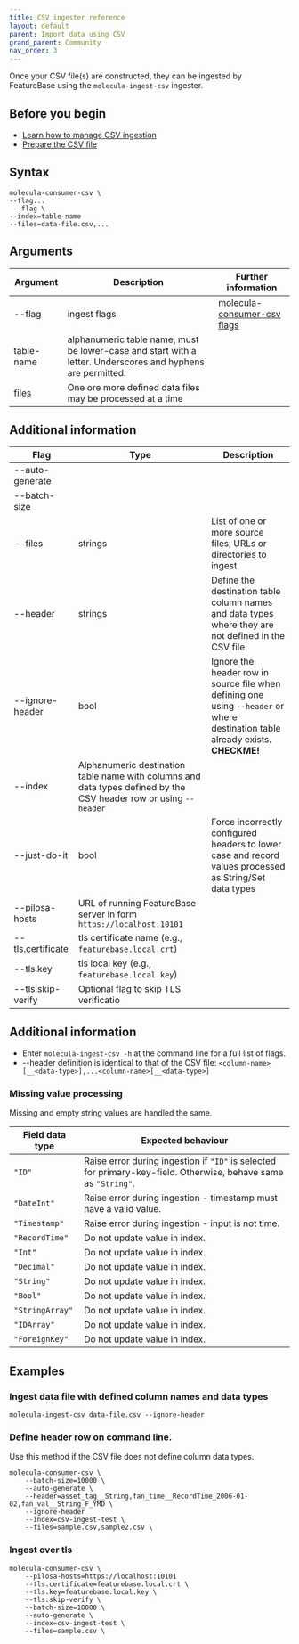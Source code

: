 ```yaml
---
title: CSV ingester reference
layout: default
parent: Import data using CSV
grand_parent: Community
nav_order: 3
---
```


Once your CSV file(s) are constructed, they can be ingested by FeatureBase using the `molecula-ingest-csv` ingester.

## Before you begin

* [Learn how to manage CSV ingestion](/docs/community/com-ingest/com-ingest-manage)
* [Prepare the CSV file](/docs/community/com-ingest/com-datafile-ref-csv)

## Syntax

```
molecula-consumer-csv \
--flag...
 --flag \
--index=table-name
--files=data-file.csv,...
```

## Arguments

| Argument | Description | Further information |
|---|---|---|
| --flag | ingest flags | [molecula-consumer-csv flags](#flags) |
| table-name | alphanumeric table name, must be lower-case and start with a letter. Underscores and hyphens are permitted. |
| files | One ore more defined data files may be processed at a time |

## Additional information

| Flag | Type | Description |
|---|---|---|
| --auto-generate | |
| --batch-size |  |
| --files | strings | List of one or more source files, URLs or directories to ingest |
| --header | strings | Define the destination table column names and data types where they are not defined in the CSV file |
| --ignore-header | bool | Ignore the header row in source file when defining one using `--header` or where destination table already exists. **CHECKME!** |
| --index | Alphanumeric destination table name with columns and data types defined by the CSV header row or using `--header` |
| --just-do-it | bool | Force incorrectly configured headers to lower case and record values processed as String/Set data types |
| --pilosa-hosts | URL of running FeatureBase server in form `https://localhost:10101` |
| --tls.certificate | tls certificate name (e.g., `featurebase.local.crt`) |
| --tls.key | tls local key (e.g., `featurebase.local.key`) |
| --tls.skip-verify | Optional flag to skip TLS verificatio |


## Additional information

* Enter `molecula-ingest-csv -h` at the command line for a full list of flags.
* --header definition is identical to that of the CSV file: `<column-name>[__<data-type>],...<column-name>[__<data-type>]`

### Missing value processing

Missing and empty string values are handled the same.

| Field data type | Expected behaviour |
|---|---|
|`"ID"`| Raise error during ingestion if `"ID"` is selected for primary-key-field. Otherwise, behave same as `"String"`. |
|`"DateInt"`| Raise error during ingestion - timestamp must have a valid value.|
|`"Timestamp"`| Raise error during ingestion - input is not time. |
|`"RecordTime"`| Do not update value in index. |
|`"Int"` | Do not update value in index. |
|`"Decimal"`| Do not update value in index. |
|`"String"`| Do not update value in index. |
|`"Bool"`| Do not update value in index. |
|`"StringArray"`| Do not update value in index. |
|`"IDArray"`| Do not update value in index. |
|`"ForeignKey"` | Do not update value in index. |

## Examples

### Ingest data file with defined column names and data types

```
molecula-ingest-csv data-file.csv --ignore-header
```

### Define header row on command line.

Use this method if the CSV file does not define column data types.

```
molecula-consumer-csv \
    --batch-size=10000 \
    --auto-generate \
    --header=asset_tag__String,fan_time__RecordTime_2006-01-02,fan_val__String_F_YMD \
    --ignore-header
    --index=csv-ingest-test \
    --files=sample.csv,sample2.csv \
```

### Ingest over tls

```shell
molecula-consumer-csv \
    --pilosa-hosts=https://localhost:10101
    --tls.certificate=featurebase.local.crt \
    --tls.key=featurebase.local.key \
    --tls.skip-verify \
    --batch-size=10000 \
    --auto-generate \
    --index=csv-ingest-test \
    --files=sample.csv \
```
